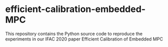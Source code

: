 # efficient-calibration-embedded-MPC
This repository contains the Python source code to reproduce the experiments in our IFAC 2020 paper Efficient Calibration of Embedded MPC
